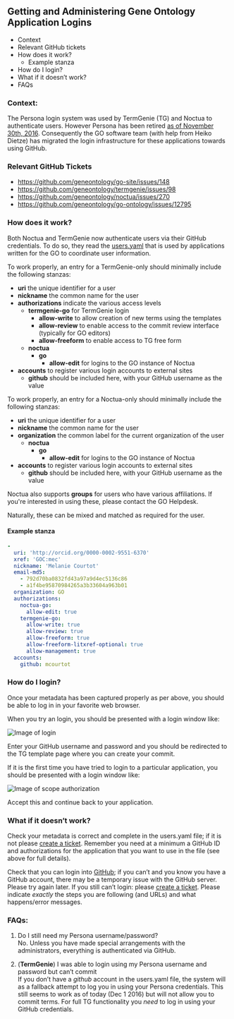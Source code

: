 ## Getting and Administering Gene Ontology Application Logins

* Context
* Relevant GitHub tickets
* How does it work?
  * Example stanza
* How do I login?
* What if it doesn’t work?
* FAQs

### Context:

The Persona login system was used by TermGenie (TG) and Noctua to
authenticate users. However Persona has been retired
[as of November 30th, 2016](https://developer.mozilla.org/en-US/Persona). Consequently
the GO software team (with help from Heiko Dietze) has migrated the
login infrastructure for these applications towards using GitHub.

### Relevant GitHub Tickets

- https://github.com/geneontology/go-site/issues/148
- https://github.com/geneontology/termgenie/issues/98
- https://github.com/geneontology/noctua/issues/270
- https://github.com/geneontology/go-ontology/issues/12795

### How does it work?

Both Noctua and TermGenie now authenticate users via their GitHub
credentials. To do so, they read the
[users.yaml](https://github.com/geneontology/go-site/blob/master/metadata/users.yaml)
that is used by applications written for the GO to coordinate user
information.

To work properly, an entry for a TermGenie-only should minimally include the
following stanzas:

* <b>uri</b> the unique identifier for a user
* <b>nickname</b> the common name for the user
* <b>authorizations</b> indicate the various access levels
  * <b>termgenie-go</b> for TermGenie login
    * <b>allow-write</b> to allow creation of new terms using the templates
    * <b>allow-review</b> to enable access to the commit review interface (typically for GO editors)
    * <b>allow-freeform</b> to enable access to TG free form
  * <b>noctua</b>
    * <b>go</b>
      * <b>allow-edit</b> for logins to the GO instance of Noctua
* <b>accounts</b> to register various login accounts to external sites
  * <b>github</b> should be included here, with your GitHub username as the value

To work properly, an entry for a Noctua-only should minimally include
the following stanzas:

* <b>uri</b> the unique identifier for a user
* <b>nickname</b> the common name for the user
* <b>organization</b> the common label for the current organization of the user
  * <b>noctua</b>
    * <b>go</b>
      * <b>allow-edit</b> for logins to the GO instance of Noctua
* <b>accounts</b> to register various login accounts to external sites
  * <b>github</b> should be included here, with your GitHub username as the value

Noctua also supports **groups** for users who have various
affiliations. If you're interested in using these, please contact the
GO Helpdesk.

Naturally, these can be mixed and matched as required for the user.

#### Example stanza

```yaml
-
  uri: 'http://orcid.org/0000-0002-9551-6370'
  xref: 'GOC:mec'
  nickname: 'Melanie Courtot'
  email-md5:
    - 792d70ba0832fd43a97a9d4ec5136c86
    - a1f4be95870984265a3b33604a963b01
  organization: GO
  authorizations:
    noctua-go:
      allow-edit: true
    termgenie-go:
      allow-write: true
      allow-review: true
      allow-freeform: true
      allow-freeform-litxref-optional: true
      allow-management: true
  accounts:
    github: mcourtot
```
	
### How do I login?

Once your metadata has been captured properly as per above, you should
be able to log in in your favorite web browser.

When you try an login, you should be presented with a login window like:

![Image of login](https://raw.githubusercontent.com/geneontology/go-site/master/documentation/images/login-tg-screenshot.png)

Enter your GitHub username and password and you should be redirected
to the TG template page where you can create your commit.

If it is the first time you have tried to login to a particular application, you should be presented with a login window like:

![Image of scope authorization](https://raw.githubusercontent.com/geneontology/go-site/master/documentation/images/authorize-tg-screenshot.png)

Accept this and continue back to your application.

### What if it doesn’t work?

Check your metadata is correct and complete in the users.yaml file; if
it is not please
[create a ticket](https://github.com/geneontology/go-site/issues). Remember
you need at a minimum a GitHub ID and authorizations for the
application that you want to use in the file (see above for full
details).

Check that you can login into [GitHub](https://github.com); if you
can’t and you know you have a GitHub account, there may be a temporary
issue with the GitHub server. Please try again later.  If you still
can’t login: please
[create a ticket](https://github.com/geneontology/go-site/issues). Please
indicate *exactly* the steps you are following (and URLs) and what
happens/error messages.

### FAQs:

1. Do I still need my Persona username/password? <br>
No. Unless you have made special arrangements with the administrators,
everything is authenticated via GitHub.

2. (<b>TermGenie</b>) I was able to login using my Persona username and password but can’t commit <br>
If you don’t have a _github_ account in the users.yaml file, the system will as a fallback attempt to log you in using your Persona credentials. This still seems to work as of today (Dec 1 2016) but will not allow you to commit terms. For full TG functionality you *need* to log in using your GitHub credentials.
